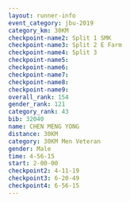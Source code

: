 ```yaml
---
layout: runner-info 
event_category: jbu-2019 
category_km: 30KM 
checkpoint-name2: Split 1 SMK 
checkpoint-name3: Split 2 E Farm 
checkpoint-name4: Split 3 
checkpoint-name5: 
checkpoint-name6: 
checkpoint-name7: 
checkpoint-name8: 
checkpoint-name9: 
overall_rank: 154
gender_rank: 121
category_rank: 43
bib: 32040
name: CHEN MENG YONG
distance: 30KM
category: 30KM Men Veteran
gender: Male
time: 4-56-15
start: 2-00-00
checkpoint2: 4-11-19
checkpoint3: 6-20-49
checkpoint4: 6-56-15
---
```

